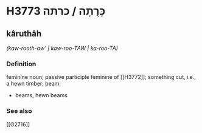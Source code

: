# H3773 כָּרֻתָה / כרתה

## kâruthâh

_(kaw-rooth-aw' | kaw-roo-TAW | ka-roo-TA)_

### Definition

feminine noun; passive participle feminine of [[H3772]]; something cut, i.e., a hewn timber; beam.

- beams, hewn beams
### See also

[[G2716]]

